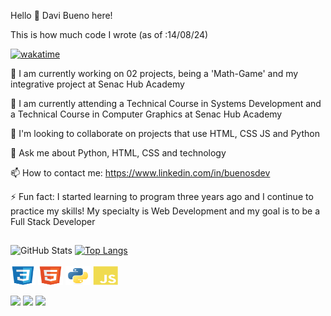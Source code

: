 Hello 👋
Davi Bueno here!

This is how much code I wrote (as of :14/08/24)

[![wakatime](https://wakatime.com/badge/user/14e75f44-94d0-4ad8-9a79-459b03179129.svg)](https://wakatime.com/@14e75f44-94d0-4ad8-9a79-459b03179129 )

🔭 I am currently working on 02 projects, being a 'Math-Game' and my integrative project at Senac Hub Academy

🌱 I am currently attending a Technical Course in Systems Development and a Technical Course in Computer Graphics at Senac Hub Academy

👯 I'm looking to collaborate on projects that use HTML, CSS JS and Python

💬 Ask me about Python, HTML, CSS and technology

📫 How to contact me: https://www.linkedin.com/in/buenosdev

⚡ Fun fact: I started learning to program three years ago and I continue to practice my skills! My specialty is Web Development and my goal is to be a Full Stack Developer

##


  <tr>
    <td style="border: none; ">
      <picture>
        <!-- Tema Dracula para esquema de cores escuro -->
        <source
          srcset="https://github-readme-stats.vercel.app/api?username=buenosdev&show_icons=true&theme=dracula"
          media="(prefers-color-scheme: dark)"
        />
        <!-- Tema padrão para esquema de cores claro e sem preferência -->
        <source
          srcset="https://github-readme-stats.vercel.app/api?username=buenosdev&show_icons=true"
          media="(prefers-color-scheme: light), (prefers-color-scheme: no-preference)"
        />
        <!-- Imagem padrão -->
        <img
          src="https://github-readme-stats.vercel.app/api?username=buenosdev&show_icons=true"
          alt="GitHub Stats"
        />
      </picture>
    </td>
    <td style="border: none;">
      <!-- Link para as linguagens mais usadas no GitHub com tema Dracula -->
      <a href="https://github.com/buenosdev/github-readme-stats" target="_blank">
        <img
          src="https://github-readme-stats.vercel.app/api/top-langs/?username=buenosdev&theme=dracula"
          alt="Top Langs"
        />
      </a>
    </td>
  </tr>





<div style="display: inline_block"><br>
  <img align="center" alt="Rafa-CSS" height="30" width="40" src="https://raw.githubusercontent.com/devicons/devicon/master/icons/css3/css3-original.svg">
  <img align="center" alt="Rafa-HTML" height="30" width="40" src="https://raw.githubusercontent.com/devicons/devicon/master/icons/html5/html5-original.svg">
  <img align="center" alt="Rafa-Python" height="30" width="40" src="https://raw.githubusercontent.com/devicons/devicon/master/icons/python/python-original.svg">
  <img align="center" alt="Rafa-Js" height="30" width="40" src="https://raw.githubusercontent.com/devicons/devicon/master/icons/javascript/javascript-plain.svg">



</div><br>
 
<div> 
<!--   <a href="https://www.youtube.com/channel/UC_-uuuZbY0AAt9CViNzvc-Q" target="_blank"><img src="https://img.shields.io/badge/YouTube-FF0000?style=for-the-badge&logo=youtube&logoColor=white" target="_blank"></a> -->
<!--   <a href="https://instagram.com/rafaballerini" target="_blank"><img src="https://img.shields.io/badge/-Instagram-%23E4405F?style=for-the-badge&logo=instagram&logoColor=white" target="_blank"></a> -->
<!--  	<a href="https://www.twitch.tv/rafaballerinii" target="_blank"><img src="https://img.shields.io/badge/Twitch-9146FF?style=for-the-badge&logo=twitch&logoColor=white" target="_blank"></a> -->
 <a href="https://discord.gg/.xkairosx." target="_blank"><img src="https://img.shields.io/badge/Discord-7289DA?style=for-the-badge&logo=discord&logoColor=white" target="_blank"></a> 
  <a href = "mailto:davibuenocgd@gmail.com"><img src="https://img.shields.io/badge/-Gmail-%23333?style=for-the-badge&logo=gmail&logoColor=white" target="_blank"></a>
  <a href="https://www.linkedin.com/in/buenosdev" target="_blank"><img src="https://img.shields.io/badge/-LinkedIn-%230077B5?style=for-the-badge&logo=linkedin&logoColor=white" target="_blank"></a>  
</div>

